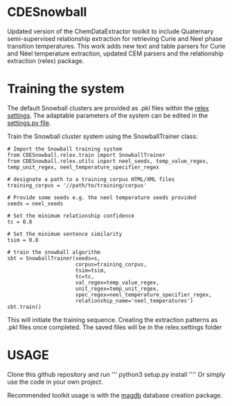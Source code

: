 # CDESnowball
Updated version of the ChemDataExtractor toolkit to include Quaternary semi-supervised relationship extraction for
retrieving Curie and Neel phase transition temperatures. This work adds new text and table parsers for Curie and Néel
temperature extraction, updated CEM parsers and the relationship extraction (relex) package.


# Training the system

The default Snowball clusters are provided as .pkl files within the [relex settings](relex/settings/).
The adaptable parameters of the system can be edited in the [settings.py file](relex/settings/settings.py).

Train the Snowball cluster system using the SnowballTrainer class:
```
# Import the Snowball training system
from CDESnowball.relex.train import SnowballTrainer
from CDESnowball.relex.utils inport neel_seeds, temp_value_regex, temp_unit_regex, neel_temperature_specifier_regex

# designate a path to a training corpus HTML/XML files
training_corpus = '//path/to/training/corpus'

# Provide some seeds e.g. the neel temperature seeds provided
seeds = neel_seeds

# Set the minimum relationship confidence
tc = 0.8

# Set the minimum sentence similarity
tsim = 0.8

# train the snowball algorithm
sbt = SnowballTrainer(seeds=s,
                      corpus=training_corpus,
                      tsim=tsim,
                      tc=tc,
                      val_regex=temp_value_regex,
                      unit_regex=temp_unit_regex,
                      spec_regex=neel_temperature_specifier_regex,
                      relationship_name='neel_temperatures')
sbt.train()

````
This will initiate the training sequence. Creating the extraction patterns as .pkl files once completed. The saved files will be in the relex.settings folder


# USAGE
Clone this github repository and run 
'''
python3 setup.py install
''''
Or simply use the code in your own project.

Recommended toolkit usage is with the [magdb](https://github.com/cjcourt/magdb) database creation package.
